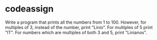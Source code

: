 # codeassign
Write a program that prints all the numbers from 1 to 100. However, for  multiples of 3, instead of the number, print "Linio". For multiples of 5 print  "IT". For numbers which are multiples of both 3 and 5, print "Linianos".
